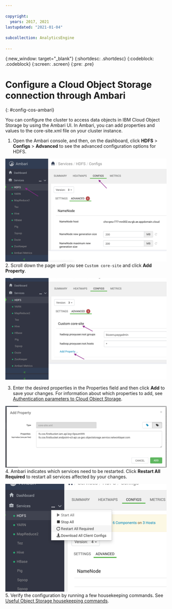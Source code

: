 ```yaml
---

copyright:
  years: 2017, 2021
lastupdated: "2021-01-04"

subcollection: AnalyticsEngine

---
```


<!-- Attribute definitions -->
{:new_window: target="_blank"}
{:shortdesc: .shortdesc}
{:codeblock: .codeblock}
{:screen: .screen}
{:pre: .pre}

# Configure a Cloud Object Storage connection through Ambari
{: #config-cos-ambari}

You can configure the cluster to access data objects in IBM Cloud Object Storage by using the Ambari UI. In Ambari, you can add  properties and values to the core-site.xml file on your cluster instance.

1. Open the Ambari console, and then, on the dashboard, click **HDFS** > **Configs** > **Advanced** to see the advanced configuration options for  HDFS.<br>

 ![The advanced configuration for HDFS in  Ambari](images/advanced-config-options-hdfs.png)
2. Scroll down the page until you see `Custom core-site` and click **Add Property**.

 ![The advanced configuration for HDFS](images/advanced-custom-core-site.png)

3. Enter the desired properties in the Properties field and then click **Add** to save your changes. For information about which properties to add, see [Authentication parameters to Cloud Object Storage](/docs/AnalyticsEngine?topic=AnalyticsEngine-cos-credentials-in-iae).

 ![The advanced configuration for HDFS](images/add-properties.png)
4. Ambari indicates which services need to be restarted. Click **Restart All Required** to restart all services affected by your  changes.

 ![Restart any affected services](images/restart-required-services.png)
5. Verify the configuration by running a few housekeeping commands. See [Useful Object Storage housekeeping commands](/docs/AnalyticsEngine?topic=AnalyticsEngine-data-movement-cos#useful-object-storage-housekeeping-commands).
